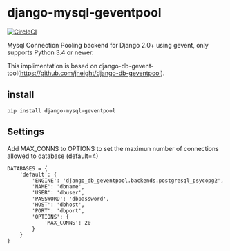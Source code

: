 # django-mysql-geventpool

[![CircleCI](https://circleci.com/gh/shunsukeaihara/django-mysql-geventpool/tree/master.svg?style=svg)](https://circleci.com/gh/shunsukeaihara/django-mysql-geventpool/tree/master)

Mysql Connection Pooling backend for Django 2.0+ using gevent, only supports Python 3.4 or newer.

This implimentation is based on django-db-gevent-tool(https://github.com/jneight/django-db-geventpool).

## install

```
pip install django-mysql-geventpool
```

## Settings


Add MAX_CONNS to OPTIONS to set the maximun number of connections allowed to database (default=4)

```
DATABASES = {
    'default': {
        'ENGINE': 'django_db_geventpool.backends.postgresql_psycopg2',
        'NAME': 'dbname',
        'USER': 'dbuser',
        'PASSWORD': 'dbpassword',
        'HOST': 'dbhost',
        'PORT': 'dbport',
        'OPTIONS': {
            'MAX_CONNS': 20
        }
    }
}
```
